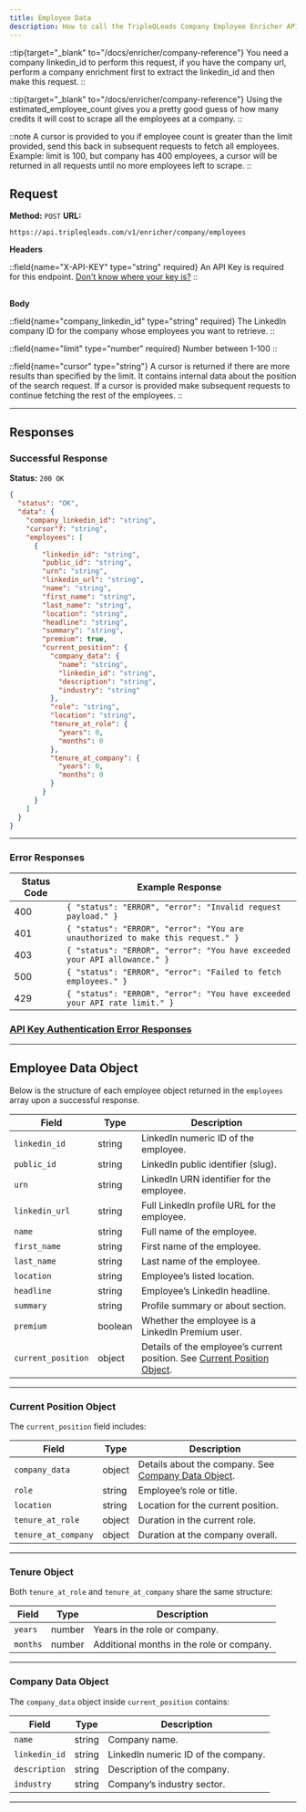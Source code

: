 ```yaml
---
title: Employee Data
description: How to call the TripleQLeads Company Employee Enricher API.
---
```

::tip{target="_blank" to="/docs/enricher/company-reference"}
You need a company linkedin_id to perform this request, if you have the company url, perform a company enrichment first to extract the linkedin_id and then make this request.
::

::tip{target="_blank" to="/docs/enricher/company-reference"}
Using the estimated_employee_count gives you a pretty good guess of how many credits it will cost to scrape all the employees at a company.
::

::note
A cursor is provided to you if employee count is greater than the limit provided, send this back in subsequent requests to fetch all employees.
Example: limit is 100, but company has 400 employees, a cursor will be returned in all requests until no more employees left to scrape.
::

## Request

**Method:** `POST`
**URL:**

```
https://api.tripleqleads.com/v1/enricher/company/employees
```

**Headers**

::field{name="X-API-KEY" type="string" required}
An API Key is required for this endpoint. [Don't know where your key is?](/docs/getting-started/authentication)
::

##
**Body**

::field{name="company_linkedin_id" type="string" required}
The LinkedIn company ID for the company whose employees you want to retrieve.
::

::field{name="limit" type="number" required}
Number between 1-100
::

::field{name="cursor" type="string"}
A cursor is returned if there are more results than specified by the limit. It contains internal data about the position of the search request.
If a cursor is provided make subsequent requests to continue fetching the rest of the employees.
::



---

## Responses

### Successful Response

**Status:** `200 OK`

```json
{
  "status": "OK",
  "data": {
    "company_linkedin_id": "string",
    "cursor"?: "string",
    "employees": [
      {
        "linkedin_id": "string",
        "public_id": "string",
        "urn": "string",
        "linkedin_url": "string",
        "name": "string",
        "first_name": "string",
        "last_name": "string",
        "location": "string",
        "headline": "string",
        "summary": "string",
        "premium": true,
        "current_position": {
          "company_data": {
            "name": "string",
            "linkedin_id": "string",
            "description": "string",
            "industry": "string"
          },
          "role": "string",
          "location": "string",
          "tenure_at_role": {
            "years": 0,
            "months": 0
          },
          "tenure_at_company": {
            "years": 0,
            "months": 0
          }
        }
      }
    ]
  }
}
```

---

### Error Responses

| Status Code | Example Response |
|-------------|------------------|
| 400 | `{ "status": "ERROR", "error": "Invalid request payload." }` |
| 401 | `{ "status": "ERROR", "error": "You are unauthorized to make this request." }` |
| 403 | `{ "status": "ERROR", "error": "You have exceeded your API allowance." }` |
| 500 | `{ "status": "ERROR", "error": "Failed to fetch employees." }` |
| 429 | `{ "status": "ERROR", "error": "You have exceeded your API rate limit." }` |

### [API Key Authentication Error Responses](/docs/getting-started/authentication)

---

## Employee Data Object

Below is the structure of each employee object returned in the `employees` array upon a successful response.

| Field | Type | Description |
|-------|------|-------------|
| `linkedin_id` | string | LinkedIn numeric ID of the employee. |
| `public_id` | string | LinkedIn public identifier (slug). |
| `urn` | string | LinkedIn URN identifier for the employee. |
| `linkedin_url` | string | Full LinkedIn profile URL for the employee. |
| `name` | string | Full name of the employee. |
| `first_name` | string | First name of the employee. |
| `last_name` | string | Last name of the employee. |
| `location` | string | Employee’s listed location. |
| `headline` | string | Employee’s LinkedIn headline. |
| `summary` | string | Profile summary or about section. |
| `premium` | boolean | Whether the employee is a LinkedIn Premium user. |
| `current_position` | object | Details of the employee’s current position. See [Current Position Object](#current-position-object). |

---

### Current Position Object

The `current_position` field includes:

| Field | Type | Description |
|-------|------|-------------|
| `company_data` | object | Details about the company. See [Company Data Object](#company-data-object). |
| `role` | string | Employee’s role or title. |
| `location` | string | Location for the current position. |
| `tenure_at_role` | object | Duration in the current role. |
| `tenure_at_company` | object | Duration at the company overall. |

---

### Tenure Object

Both `tenure_at_role` and `tenure_at_company` share the same structure:

| Field | Type | Description |
|-------|------|-------------|
| `years` | number | Years in the role or company. |
| `months` | number | Additional months in the role or company. |

---

### Company Data Object

The `company_data` object inside `current_position` contains:

| Field | Type | Description |
|-------|------|-------------|
| `name` | string | Company name. |
| `linkedin_id` | string | LinkedIn numeric ID of the company. |
| `description` | string | Description of the company. |
| `industry` | string | Company’s industry sector. |

---
